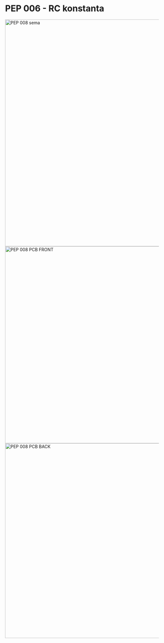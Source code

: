 # PEP 006 - RC konstanta
<img width="1068" height="743" alt="PEP 008 sema" src="https://github.com/user-attachments/assets/8fbefdf4-4043-4fff-b9e6-2017ba735767" />
<img width="668" height="645" alt="PEP 008 PCB FRONT" src="https://github.com/user-attachments/assets/f1aae214-bc65-4b46-88ec-52efb9445de7" />
<img width="667" height="638" alt="PEP 008 PCB BACK" src="https://github.com/user-attachments/assets/f6bc34e5-e632-4d83-8179-416be1bea1fc" />
